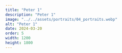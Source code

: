 ```yaml
---
title: "Peter 1"
description: "Peter 1"
image: "../../assets/portraits/04_portraits.webp"
alt: "Peter 1"
date: 2024-03-20
order: 5
width: 1200
height: 1800
---
```

